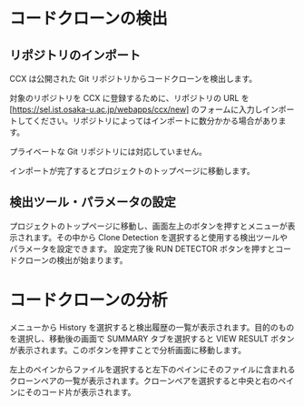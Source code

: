 # コードクローンの検出
## リポジトリのインポート
CCX は公開された Git リポジトリからコードクローンを検出します。

対象のリポジトリを CCX に登録するために、リポジトリの URL を [https://sel.ist.osaka-u.ac.jp/webapps/ccx/new] のフォームに入力しインポートしてください。リポジトリによってはインポートに数分かかる場合があります。

プライベートな Git リポジトリには対応していません。

インポートが完了するとプロジェクトのトップページに移動します。

## 検出ツール・パラメータの設定
プロジェクトのトップページに移動し、画面左上のボタンを押すとメニューが表示されます。その中から Clone Detection を選択すると使用する検出ツールやパラメータを設定できます。
設定完了後 RUN DETECTOR ボタンを押すとコードクローンの検出が始まります。


# コードクローンの分析
メニューから History を選択すると検出履歴の一覧が表示されます。目的のものを選択し、移動後の画面で SUMMARY タブを選択すると VIEW RESULT ボタンが表示されます。このボタンを押すことで分析画面に移動します。

左上のペインからファイルを選択すると左下のペインにそのファイルに含まれるクローンペアの一覧が表示されます。クローンペアを選択すると中央と右のペインにそのコード片が表示されます。